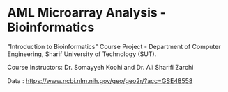 # AML Microarray Analysis - Bioinformatics

"Introduction to Bioinformatics" Course Project - Department of Computer Engineering, Sharif University of Technology (SUT).

Course Instructors:  Dr. Somayyeh Koohi and Dr. Ali Sharifi Zarchi

Data : https://www.ncbi.nlm.nih.gov/geo/geo2r/?acc=GSE48558
